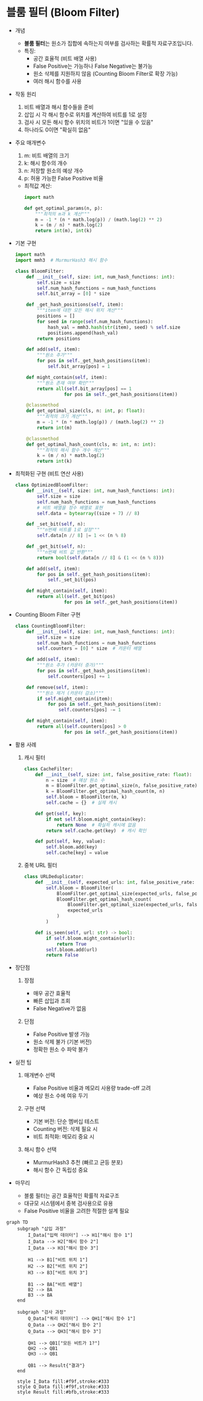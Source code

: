 # 블룸 필터 (Bloom Filter)

* 개념
    * **블룸 필터**는 원소가 집합에 속하는지 여부를 검사하는 확률적 자료구조입니다.
    * 특징:
        - 공간 효율적 (비트 배열 사용)
        - False Positive는 가능하나 False Negative는 불가능
        - 원소 삭제를 지원하지 않음 (Counting Bloom Filter로 확장 가능)
        - 여러 해시 함수를 사용

* 작동 원리
    1. 비트 배열과 해시 함수들을 준비
    2. 삽입 시 각 해시 함수로 위치를 계산하여 비트를 1로 설정
    3. 검사 시 모든 해시 함수 위치의 비트가 1이면 "있을 수 있음"
    4. 하나라도 0이면 "확실히 없음"

* 주요 매개변수
    1. m: 비트 배열의 크기
    2. k: 해시 함수의 개수
    3. n: 저장할 원소의 예상 개수
    4. p: 허용 가능한 False Positive 비율

    * 최적값 계산:
        ```python
        import math

        def get_optimal_params(n, p):
            """최적의 m과 k 계산"""
            m = -1 * (n * math.log(p)) / (math.log(2) ** 2)
            k = (m / n) * math.log(2)
            return int(m), int(k)
        ```

* 기본 구현
    ```python
    import math
    import mmh3  # MurmurHash3 해시 함수

    class BloomFilter:
        def __init__(self, size: int, num_hash_functions: int):
            self.size = size
            self.num_hash_functions = num_hash_functions
            self.bit_array = [0] * size

        def _get_hash_positions(self, item):
            """item에 대한 모든 해시 위치 계산"""
            positions = []
            for seed in range(self.num_hash_functions):
                hash_val = mmh3.hash(str(item), seed) % self.size
                positions.append(hash_val)
            return positions

        def add(self, item):
            """원소 추가"""
            for pos in self._get_hash_positions(item):
                self.bit_array[pos] = 1

        def might_contain(self, item):
            """원소 존재 여부 확인"""
            return all(self.bit_array[pos] == 1 
                      for pos in self._get_hash_positions(item))

        @classmethod
        def get_optimal_size(cls, n: int, p: float):
            """최적의 크기 계산"""
            m = -1 * (n * math.log(p)) / (math.log(2) ** 2)
            return int(m)

        @classmethod
        def get_optimal_hash_count(cls, m: int, n: int):
            """최적의 해시 함수 개수 계산"""
            k = (m / n) * math.log(2)
            return int(k)
    ```

* 최적화된 구현 (비트 연산 사용)
    ```python
    class OptimizedBloomFilter:
        def __init__(self, size: int, num_hash_functions: int):
            self.size = size
            self.num_hash_functions = num_hash_functions
            # 비트 배열을 정수 배열로 표현
            self.data = bytearray((size + 7) // 8)

        def _set_bit(self, n):
            """n번째 비트를 1로 설정"""
            self.data[n // 8] |= 1 << (n % 8)

        def _get_bit(self, n):
            """n번째 비트 값 반환"""
            return bool(self.data[n // 8] & (1 << (n % 8)))

        def add(self, item):
            for pos in self._get_hash_positions(item):
                self._set_bit(pos)

        def might_contain(self, item):
            return all(self._get_bit(pos) 
                      for pos in self._get_hash_positions(item))
    ```

* Counting Bloom Filter 구현
    ```python
    class CountingBloomFilter:
        def __init__(self, size: int, num_hash_functions: int):
            self.size = size
            self.num_hash_functions = num_hash_functions
            self.counters = [0] * size  # 카운터 배열

        def add(self, item):
            """원소 추가 (카운터 증가)"""
            for pos in self._get_hash_positions(item):
                self.counters[pos] += 1

        def remove(self, item):
            """원소 제거 (카운터 감소)"""
            if self.might_contain(item):
                for pos in self._get_hash_positions(item):
                    self.counters[pos] -= 1

        def might_contain(self, item):
            return all(self.counters[pos] > 0 
                      for pos in self._get_hash_positions(item))
    ```

* 활용 사례
    1. 캐시 필터
        ```python
        class CacheFilter:
            def __init__(self, size: int, false_positive_rate: float):
                n = size  # 예상 원소 수
                m = BloomFilter.get_optimal_size(n, false_positive_rate)
                k = BloomFilter.get_optimal_hash_count(m, n)
                self.bloom = BloomFilter(m, k)
                self.cache = {}  # 실제 캐시

            def get(self, key):
                if not self.bloom.might_contain(key):
                    return None  # 확실히 캐시에 없음
                return self.cache.get(key)  # 캐시 확인

            def put(self, key, value):
                self.bloom.add(key)
                self.cache[key] = value
        ```

    2. 중복 URL 필터
        ```python
        class URLDeduplicator:
            def __init__(self, expected_urls: int, false_positive_rate: float):
                self.bloom = BloomFilter(
                    BloomFilter.get_optimal_size(expected_urls, false_positive_rate),
                    BloomFilter.get_optimal_hash_count(
                        BloomFilter.get_optimal_size(expected_urls, false_positive_rate),
                        expected_urls
                    )
                )

            def is_seen(self, url: str) -> bool:
                if self.bloom.might_contain(url):
                    return True
                self.bloom.add(url)
                return False
        ```

* 장단점
    1. 장점
        - 매우 공간 효율적
        - 빠른 삽입과 조회
        - False Negative가 없음

    2. 단점
        - False Positive 발생 가능
        - 원소 삭제 불가 (기본 버전)
        - 정확한 원소 수 파악 불가

* 실전 팁
    1. 매개변수 선택
        - False Positive 비율과 메모리 사용량 trade-off 고려
        - 예상 원소 수에 여유 두기

    2. 구현 선택
        - 기본 버전: 단순 멤버십 테스트
        - Counting 버전: 삭제 필요 시
        - 비트 최적화: 메모리 중요 시

    3. 해시 함수 선택
        - MurmurHash3 추천 (빠르고 균등 분포)
        - 해시 함수 간 독립성 중요

* 마무리
    - 블룸 필터는 공간 효율적인 확률적 자료구조
    - 대규모 시스템에서 중복 검사용으로 유용
    - False Positive 비율을 고려한 적절한 설계 필요

```mermaid
graph TD
    subgraph "삽입 과정"
        I_Data["입력 데이터"] --> H1["해시 함수 1"]
        I_Data --> H2["해시 함수 2"]
        I_Data --> H3["해시 함수 3"]
        
        H1 --> B1["비트 위치 1"]
        H2 --> B2["비트 위치 2"]
        H3 --> B3["비트 위치 3"]
        
        B1 --> BA["비트 배열"]
        B2 --> BA
        B3 --> BA
    end
    
    subgraph "검사 과정"
        Q_Data["쿼리 데이터"] --> QH1["해시 함수 1"]
        Q_Data --> QH2["해시 함수 2"]
        Q_Data --> QH3["해시 함수 3"]
        
        QH1 --> QB1["모든 비트가 1?"]
        QH2 --> QB1
        QH3 --> QB1
        
        QB1 --> Result{"결과"}
    end
    
    style I_Data fill:#f9f,stroke:#333
    style Q_Data fill:#f9f,stroke:#333
    style Result fill:#bfb,stroke:#333
```